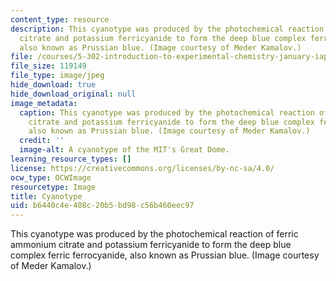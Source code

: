 ```yaml
---
content_type: resource
description: This cyanotype was produced by the photochemical reaction of ferric ammonium
  citrate and potassium ferricyanide to form the deep blue complex ferric ferrocyanide,
  also known as Prussian blue. (Image courtesy of Meder Kamalov.)
file: /courses/5-302-introduction-to-experimental-chemistry-january-iap-2005/b6440c4e408c20b5bd98c56b460eec97_5-302iap05.jpg
file_size: 119149
file_type: image/jpeg
hide_download: true
hide_download_original: null
image_metadata:
  caption: This cyanotype was produced by the photochemical reaction of ferric ammonium
    citrate and potassium ferricyanide to form the deep blue complex ferric ferrocyanide,
    also known as Prussian blue. (Image courtesy of Meder Kamalov.)
  credit: ''
  image-alt: A cyanotype of the MIT's Great Dome.
learning_resource_types: []
license: https://creativecommons.org/licenses/by-nc-sa/4.0/
ocw_type: OCWImage
resourcetype: Image
title: Cyanotype
uid: b6440c4e-408c-20b5-bd98-c56b460eec97
---
```

This cyanotype was produced by the photochemical reaction of ferric ammonium citrate and potassium ferricyanide to form the deep blue complex ferric ferrocyanide, also known as Prussian blue. (Image courtesy of Meder Kamalov.)